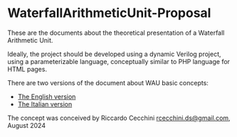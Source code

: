 # WaterfallArithmeticUnit-Proposal
These are the documents about the theoretical presentation of a Waterfall Arithmetic Unit.

Ideally, the project should be developed using a dynamic Verilog project, using a parameterizable language, conceptually similar to PHP language for HTML pages. 

There are two versions of the document about WAU basic concepts:

- [The English version](WaterfallArithmeticUnit.en.md)
- [The Italian version](WaterfallArithmeticUnit.md)

The concept was conceived by Riccardo Cecchini <rcecchini.ds@gmail.com>, August 2024